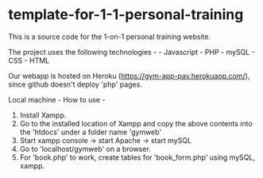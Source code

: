# template-for-1-1-personal-training
  
  This is a source code for the 1-on-1 personal training website.
  
  The project uses the following technologies - 
    - Javascript
    - PHP
    - mySQL
    - CSS
    - HTML
  
  Our webapp is hosted on Heroku (https://gym-app-pav.herokuapp.com/), since github doesn't deploy 'php' pages.

Local machine - How to use - 

  1. Install Xampp.
  2. Go to the installed location of Xampp and copy the above contents into the 'htdocs' under a folder name 'gymweb'
  3. Start xampp console -> start Apache -> start mySQL
  4. Go to 'localhost/gymweb' on a browser.
  5. For 'book.php' to work, create tables for 'book_form.php' using mySQL, xampp.



